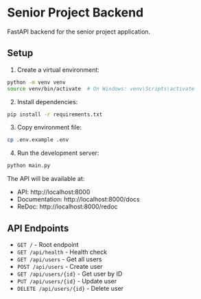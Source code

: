 # Senior Project Backend

FastAPI backend for the senior project application.

## Setup

1. Create a virtual environment:
```bash
python -m venv venv
source venv/bin/activate  # On Windows: venv\Scripts\activate
```

2. Install dependencies:
```bash
pip install -r requirements.txt
```

3. Copy environment file:
```bash
cp .env.example .env
```

4. Run the development server:
```bash
python main.py
```

The API will be available at:
- API: http://localhost:8000
- Documentation: http://localhost:8000/docs
- ReDoc: http://localhost:8000/redoc

## API Endpoints

- `GET /` - Root endpoint
- `GET /api/health` - Health check
- `GET /api/users` - Get all users
- `POST /api/users` - Create user
- `GET /api/users/{id}` - Get user by ID
- `PUT /api/users/{id}` - Update user
- `DELETE /api/users/{id}` - Delete user
